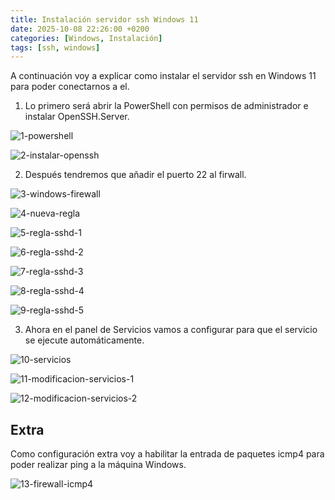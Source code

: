 ```yaml
---
title: Instalación servidor ssh Windows 11
date: 2025-10-08 22:26:00 +0200
categories: [Windows, Instalación]
tags: [ssh, windows]
---
```


A continuación voy a explicar como instalar el servidor ssh en Windows 11 para poder conectarnos a el.

1. Lo primero será abrir la PowerShell con permisos de administrador e instalar OpenSSH.Server.

![1-powershell](/assets/img/capturas/instalacion-servidor-ssh-windows-11/1-powershell.png)

![2-instalar-openssh](/assets/img/capturas/instalacion-servidor-ssh-windows-11/2-instalar-openssh.png)

2. Después tendremos que añadir el puerto 22 al firwall.

![3-windows-firewall](/assets/img/capturas/instalacion-servidor-ssh-windows-11/3-windows-firewall.png)

![4-nueva-regla](/assets/img/capturas/instalacion-servidor-ssh-windows-11/4-nueva-regla.png)

![5-regla-sshd-1](/assets/img/capturas/instalacion-servidor-ssh-windows-11/5-regla-sshd-1.png)

![6-regla-sshd-2](/assets/img/capturas/instalacion-servidor-ssh-windows-11/6-regla-sshd-2.png)

![7-regla-sshd-3](/assets/img/capturas/instalacion-servidor-ssh-windows-11/7-regla-sshd-3.png)

![8-regla-sshd-4](/assets/img/capturas/instalacion-servidor-ssh-windows-11/8-regla-sshd-4.png)

![9-regla-sshd-5](/assets/img/capturas/instalacion-servidor-ssh-windows-11/9-regla-sshd-5.png)

3. Ahora en el panel de Servicios vamos a configurar para que el servicio se ejecute automáticamente.

![10-servicios](/assets/img/capturas/instalacion-servidor-ssh-windows-11/10-servicios.png)

![11-modificacion-servicios-1](/assets/img/capturas/instalacion-servidor-ssh-windows-11/11-modificacion-servicios-1.png)

![12-modificacion-servicios-2](/assets/img/capturas/instalacion-servidor-ssh-windows-11/12-modificacion-servicios-2.png)

## Extra

Como configuración extra voy a habilitar la entrada de paquetes icmp4 para poder realizar ping a la máquina Windows.

![13-firewall-icmp4](/assets/img/capturas/instalacion-servidor-ssh-windows-11/13-firewall-icmp4.png)
